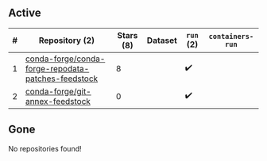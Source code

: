 ## Active
| # | Repository (2) | Stars (8) | Dataset | `run` (2) | `containers-run` |
| --- | --- | --- | --- | --- | --- |
| 1 | [conda-forge/conda-forge-repodata-patches-feedstock](https://github.com/conda-forge/conda-forge-repodata-patches-feedstock) | 8 |  | :heavy_check_mark: |  |
| 2 | [conda-forge/git-annex-feedstock](https://github.com/conda-forge/git-annex-feedstock) | 0 |  | :heavy_check_mark: |  |

## Gone
No repositories found!
